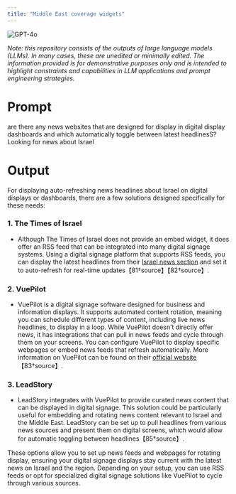 ```yaml
---
title: "Middle East coverage widgets"
---
```

![GPT-4o](https://img.shields.io/badge/GPT--4o-3333FF?style=for-the-badge&logo=openai&logoColor=white)



*Note: this repository consists of the outputs of large language models (LLMs). In many cases, these are unedited or minimally edited. The information provided is for demonstrative purposes only and is intended to highlight constraints and capabilities in LLM applications and prompt engineering strategies.*


# Prompt

are there any news websites that are designed for display in digital display dashboards and which automatically toggle between latest headlinesS? Looking for news about Israel

# Output

For displaying auto-refreshing news headlines about Israel on digital displays or dashboards, there are a few solutions designed specifically for these needs:

### 1. **The Times of Israel**
   - Although The Times of Israel does not provide an embed widget, it does offer an RSS feed that can be integrated into many digital signage systems. Using a digital signage platform that supports RSS feeds, you can display the latest headlines from their [Israel news section](https://www.timesofisrael.com/) and set it to auto-refresh for real-time updates【81†source】【82†source】.

### 2. **VuePilot**
   - VuePilot is a digital signage software designed for business and information displays. It supports automated content rotation, meaning you can schedule different types of content, including live news headlines, to display in a loop. While VuePilot doesn’t directly offer news, it has integrations that can pull in news feeds and cycle through them on your screens. You can configure VuePilot to display specific webpages or embed news feeds that refresh automatically. More information on VuePilot can be found on their [official website](https://www.vuepilot.com/)【83†source】.

### 3. **LeadStory**
   - LeadStory integrates with VuePilot to provide curated news content that can be displayed in digital signage. This solution could be particularly useful for embedding and rotating news content relevant to Israel and the Middle East. LeadStory can be set up to pull headlines from various news sources and present them on digital screens, which would allow for automatic toggling between headlines【85†source】.

These options allow you to set up news feeds and webpages for rotating display, ensuring your digital signage displays stay current with the latest news on Israel and the region. Depending on your setup, you can use RSS feeds or opt for specialized digital signage solutions like VuePilot to cycle through various sources.